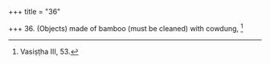 +++
title = "36"

+++
36. (Objects) made of bamboo (must be cleaned) with cowdung, [^19] 


[^19]:  Vasiṣṭha III, 53.
